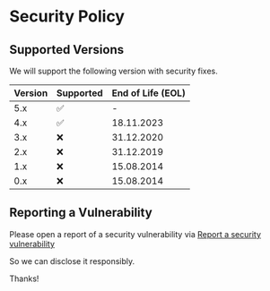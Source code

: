 # Security Policy

## Supported Versions

We will support the following version with security fixes.

| Version | Supported          | End of Life (EOL) |
|---------| ------------------ |-------------------|
| 5.x     | :white_check_mark: | -                 |
| 4.x     | :white_check_mark: | 18.11.2023        |
| 3.x     | :x:                | 31.12.2020        |
| 2.x     | :x:                | 31.12.2019        |
| 1.x     | :x:                | 15.08.2014        |
| 0.x     | :x:                | 15.08.2014        |


## Reporting a Vulnerability

Please open a report of a security vulnerability via
[Report a security vulnerability](https://github.com/urlaubsverwaltung/urlaubsverwaltung/security/advisories/new)

So we can disclose it responsibly.

Thanks!
